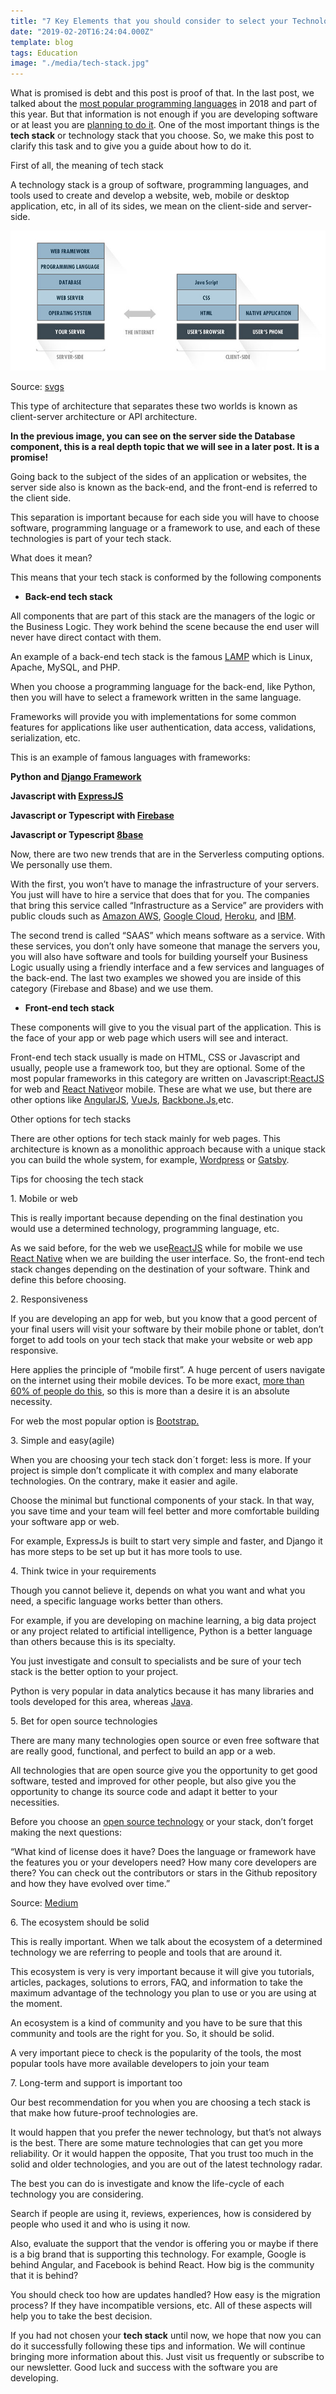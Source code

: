 ```yaml
---
title: "7 Key Elements that you should consider to select your Technology Stack"
date: "2019-02-20T16:24:04.000Z"
template: blog
tags: Education
image: "./media/tech-stack.jpg"
---
```


What is promised is debt and this post is proof of that. In the last post, we talked about the [most popular programming languages](https://cobuildlab.com/blog/most-popular-programming-language/) in 2018 and part of this year. But that information is not enough if you are developing software or at least you are [planning to do it](https://cobuildlab.com/blog/planning-a-software-project/). One of the most important things is the **tech stack** or technology stack that you choose. So, we make this post to clarify this task and to give you a guide about how to do it.


<title-2>First of all, the meaning of tech stack</title-2>

A technology stack is a group of software, programming languages, and tools used to create and develop a website, web, mobile or desktop application, etc, in all of its sides, we mean on the client-side and server-side.

![tech-stack1](media/tech-stack1.jpg)

Source: [svgs](https://svsg.co/how-to-choose-your-tech-stack/)

This type of architecture that separates these two worlds is known as client-server architecture or API architecture.

**In the previous image, you can see on the server side the Database component, this is a real depth topic that we will see in a later post. It is a promise!**

Going back to the subject of the sides of an application or websites, the server side also is known as the back-end, and the front-end is referred to the client side. 

This separation is important because for each side you will have to choose software,  programming language or a framework to use, and each of these technologies is part of your tech stack. 

What does it mean?

<title-3>This means that your tech stack is conformed by the following components</title-3>

* **Back-end tech stack**

All components that are part of this stack are the managers of the logic or the Business Logic. They work behind the scene because the end user will never have direct contact with them. 

An example of a back-end tech stack is the famous [LAMP](https://bitnami.com/stack/lamp/installer) which is Linux, Apache, MySQL, and PHP. 

When you choose a programming language for the back-end, like Python, then you will have to select a framework written in the same language. 

Frameworks will provide you with implementations for some common features for applications like user authentication, data access, validations, serialization, etc. 

This is an example of famous languages with frameworks:

**Python and [Django Framework](https://www.djangoproject.com/)**
<Br>

**Javascript with [ExpressJS](https://expressjs.com/)**
<Br>
 
**Javascript or Typescript with [Firebase](https://firebase.google.com/?gclid=EAIaIQobChMI75zRlIDI4AIVxEOGCh344AFaEAAYASAAEgLdCvD_BwE)**
<Br>
 
**Javascript or Typescript [8base](https://www.8base.com/)**

Now, there are two new trends that are in the Serverless computing options. We personally use them. 

With the first, you won’t have to manage the infrastructure of your servers. You just will have to hire a service that does that for you. The companies that bring this service called “Infrastructure as a Service” are providers with public clouds such as [Amazon AWS](https://aws.amazon.com/?nc1=f_ls), [Google Cloud](https://cloud.google.com/gcp/?hl=es&utm_source=google&utm_medium=cpc&utm_campaign=latam-LATAMsp-all-es-dr-skws-all-all-trial-p-latam-1003997-LUAC0000385&utm_content=text-ad-none-any-DEV_c-CRE_257142192891-ADGP_SKWS%20%7C%20PHR%20~%20Cloud-KWID_43700030076822949-kwd-171201442-userloc_1028573&utm_term=KW_cloud-ST_cloud&gclid=EAIaIQobChMIuc7I1IDI4AIVA0GGCh14QgqyEAAYASAAEgI03_D_BwE&gclsrc=aw.ds), [Heroku](https://www.heroku.com/), and [IBM](https://www.ibm.com/ve-es/?ar=1).

The second trend is called “SAAS” which means software as a service. With these services, you don’t only have someone that manage the servers you, you will also have software and tools for building yourself your Business Logic usually using a friendly interface and a few services and languages of the back-end. The last two examples we showed you are inside of this category (Firebase and 8base) and we use them.

* **Front-end tech stack**

These components will give to you the visual part of the application. This is the face of your app or web page which users will see and interact. 

Front-end tech stack usually is made on HTML, CSS or Javascript and usually, people use a framework too, but they are optional. Some of the most popular frameworks in this category are written on Javascript:[ReactJS](https://reactjs.org/) for web and [React Native](https://react-native.shop/elements?gclid=EAIaIQobChMIpNra4oq-4AIVRkCGCh3gTwLqEAAYASAAEgJW-_D_BwE)or mobile. These are what we use, but there are other options like [AngularJS](https://react-native.shop/elements?gclid=EAIaIQobChMIpNra4oq-4AIVRkCGCh3gTwLqEAAYASAAEgJW-_D_BwE), [VueJs](https://vuejs.org/), [Backbone.Js](https://backbonejs.org/),etc.

<title-3>Other options for tech stacks</title-3>

There are other options for tech stack mainly for web pages. This architecture is known as a monolithic approach because with a unique stack you can build the whole system, for example, [Wordpress](https://wordpress.com/create/?currency=USD&utm_source=adwords&utm_medium=cpc&keyword=wordpress&creative=263010903764&campaignid=655562327&adgroupid=55312602867&matchtype=e&device=c&network=g&&sgmt=gb&utm_source=adwords&utm_campaign=Google_WPcom_Search_Brand_Desktop_RoW_en&utm_medium=cpc&keyword=wordpress&creative=263010903764&campaignid=655562327&adgroupid=55312602867&matchtype=e&device=c&network=g&targetid=kwd-313411415&locationid=1028573&gclid=EAIaIQobChMI_b6tqZO-4AIVjVmGCh28twZFEAAYASAAEgLt0vD_BwE) or [Gatsby](https://www.gatsbyjs.org/).

<title-2>Tips for choosing the tech stack</title-2>

<title-3>1. Mobile or web</title-3>

This is really important because depending on the final destination you would use a determined technology, programming language, etc. 

As we said before, for the web we use[ReactJS](https://reactjs.org/) while for mobile we use [React Native](https://react-native.shop/elements?gclid=EAIaIQobChMIpNra4oq-4AIVRkCGCh3gTwLqEAAYASAAEgJW-_D_BwE) when we are building the user interface. So, the front-end tech stack changes depending on the destination of your software. Think and define this before choosing.

<title-3>2. Responsiveness</title-3>

If you are developing an app for web, but you know that a good percent of your final users will visit your software by their mobile phone or tablet, don’t forget to add tools on your tech stack that make your website or web app responsive. 

Here applies the principle of “mobile first”. A huge percent of users navigate on the internet using their mobile devices. To be more exact, [more than 60% of people do this](https://svsg.co/how-to-choose-your-tech-stack/), so this is more than a desire it is an absolute necessity. 

For web the most popular option is [Bootstrap.](https://www.ostraining.com/blog/webdesign/bootstrap-popular/)

<title-3>3. Simple and easy(agile)</title-3>

When you are choosing your tech stack don´t forget: less is more. If your project is simple don’t complicate it with complex and many elaborate technologies. On the contrary, make it easier and agile. 

Choose the minimal but functional components of your stack. In that way, you save time and your team will feel better and more comfortable building your software app or web.

For example, ExpressJs is built to start very simple and faster, and Django it has more steps to be set up but it has more tools to use.

<title-3>4. Think twice in your requirements</title-3>

Though you cannot believe it, depends on what you want and what you need, a specific language works better than others. 

For example, if you are developing on machine learning, a big data project or any project related to artificial intelligence, Python is a better language than others because this is its specialty. 

You just investigate and consult to specialists and be sure of your tech stack is the better option to your project.

Python is very popular in data analytics because it has many libraries and tools developed for this area, whereas [Java](https://www.oracle.com/technetwork/topics/newtojava/learn-141096.html).

<title-3>5. Bet for open source technologies</title-3>

There are many many technologies open source or even free software that are really good, functional, and perfect to build an app or a web. 

All technologies that are open source give you the opportunity to get good software, tested and improved for other people, but also give you the opportunity to change its source code and adapt it better to your necessities. 

Before you choose an [open source technology](https://cobuildlab.com/blog/software-open-source-vs-proprietary-software/) or your stack, don’t forget making the next questions: 

“What kind of license does it have? Does the language or framework have the features you or your developers need? How many core developers are there? You can check out the contributors or stars in the Github repository and how they have evolved over time.”

Source: [Medium](https://medium.com/unicorn-supplies/9-steps-how-to-choose-a-technology-stack-for-your-web-application-a6e302398e55)

<title-3>6. The ecosystem should be solid</title-3>

This is really important. When we talk about the ecosystem of a determined technology we are referring to people and tools that are around it. 

This ecosystem is very is very important because it will give you tutorials, articles, packages, solutions to errors, FAQ, and information to take the maximum advantage of the technology you plan to use or you are using at the moment. 

An ecosystem is a kind of community and you have to be sure that this community and tools are the right for you. So, it should be solid.

A very important piece to check is the popularity of the tools, the most popular tools have more available developers to join your team

<title-3>7. Long-term and support is important too</title-3>

Our best recommendation for you when you are choosing a tech stack is that make how future-proof technologies are. 

It would happen that you prefer the newer technology, but that’s not always is the best. There are some mature technologies that can get you more reliability. Or it would happen the opposite,
 That you trust too much in the solid and older technologies, and you are out of the latest technology radar.

The best you can do is investigate and know the life-cycle of each technology you are considering. 

Search if people are using it, reviews, experiences, how is considered by people who used it and who is using it now. 

Also, evaluate the support that the vendor is offering you or maybe if there is a big brand that is supporting this technology. For example, Google is behind Angular, and Facebook is behind React. How big is the community that it is behind? 

You should check too how are updates handled? How easy is the migration process? If they have incompatible versions, etc. All of these aspects will help you to take the best decision. 

If you had not chosen your **tech stack** until now, we hope that now you can do it successfully following these tips and information. We will continue bringing more information about this. Just visit us frequently or subscribe to our newsletter. Good luck and success with the software you are developing. 

